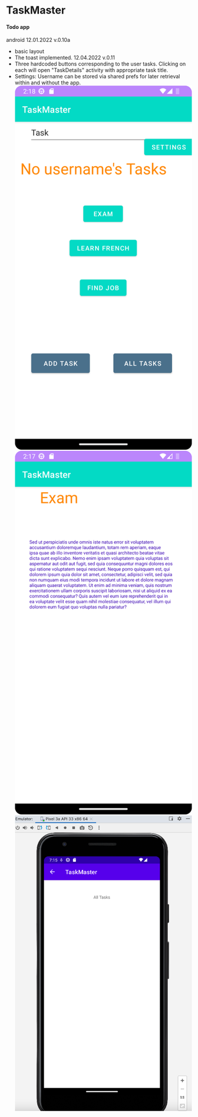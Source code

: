 # TaskMaster

#### Todo app

android
12.01.2022 v.0.10a 
* basic layout
* The toast implemented.
12.04.2022 v.0.11
* Three hardcoded buttons corresponding to the user tasks. Clicking on each will open "TaskDetails" activity with appropriate task title.
* Settings: Username can be stored via shared prefs for later retrieval within and without the app.
![](screenshots/Screenshot_20221205_142028.png)
![](screenshots/Screenshot_20221205_141950.png)
![2](screenshots/DEC1.2.png)

